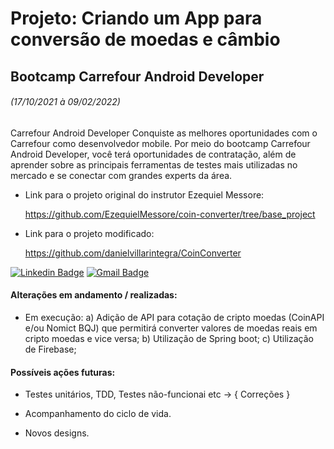 # Projeto: Criando um App para conversão de moedas e câmbio

## Bootcamp Carrefour Android Developer 

###### (17/10/2021 à 09/02/2022)

Carrefour Android Developer
Conquiste as melhores oportunidades com o Carrefour como desenvolvedor mobile. Por meio do bootcamp Carrefour Android Developer, você terá oportunidades de contratação, além de aprender sobre as principais ferramentas de testes mais utilizadas no mercado e se conectar com grandes experts da área.

- Link para o projeto original do instrutor Ezequiel Messore:

    https://github.com/EzequielMessore/coin-converter/tree/base_project

- Link para o projeto modificado:

    https://github.com/danielvillarintegra/CoinConverter


[![Linkedin Badge](https://img.shields.io/badge/-Daniel_Villar-blue?style=flat-square&logo=Linkedin&logoColor=white&link=linkedin.com/in/daniel-villar-326477212)](linkedin.com/in/daniel-villar-326477212)   [![Gmail Badge](https://img.shields.io/badge/-danielvillarintegra@gmail.com-c14438?style=flat-square&logo=Gmail&logoColor=white&link=mailto:danielvillarintegra@gmail.com)](mailto:danielvillarintegra@gmail.com)


#### Alterações em andamento / realizadas:

- Em execução: 
    a) Adição de API para cotação de cripto moedas (CoinAPI e/ou Nomict BQJ) que permitirá converter valores de moedas reais em cripto moedas e vice versa;
    b) Utilização de Spring boot;
    c) Utilização de Firebase;

#### Possíveis ações futuras:

- Testes unitários, TDD, Testes não-funcionai etc -> { Correções }

- Acompanhamento do ciclo de vida. 

- Novos designs. 

